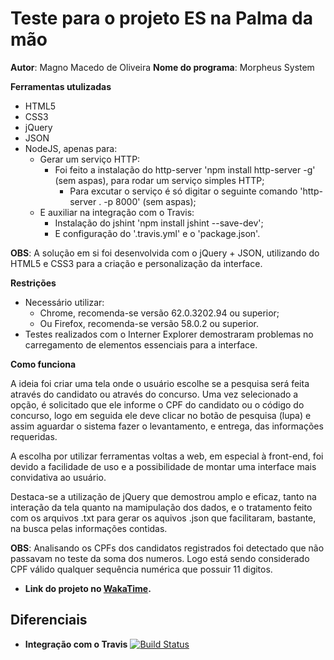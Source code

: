 # Teste para o projeto ES na Palma da mão

**Autor**: Magno Macedo de Oliveira
**Nome do programa**: Morpheus System

**Ferramentas utulizadas**

- HTML5
- CSS3
- jQuery
- JSON
- NodeJS, apenas para:
    * Gerar um serviço HTTP:
        + Foi feito a instalação do http-server 'npm install http-server -g' (sem aspas), para rodar um serviço simples HTTP;
            - Para excutar o serviço é só digitar o seguinte comando 'http-server . -p 8000' (sem aspas);
    * E auxiliar na integração com o Travis:
        + Instalação do jshint 'npm install jshint --save-dev';
        + E configuração do '.travis.yml' e o 'package.json'.

**OBS**: A solução em si foi desenvolvida com o jQuery + JSON, utilizando do HTML5 e CSS3 para a criação e personalização da interface.

**Restrições**

- Necessário utilizar:
    * Chrome, recomenda-se versão 62.0.3202.94 ou superior;
    * Ou Firefox, recomenda-se versão 58.0.2 ou superior.
- Testes realizados com o Interner Explorer demostraram problemas no carregamento de elementos essenciais para a interface. 

**Como funciona**

A ideia foi criar uma tela onde o usuário escolhe se a pesquisa será feita através do candidato ou através do concurso. Uma vez selecionado a opção, é solicitado que ele informe o CPF do candidato ou o código do concurso, logo em seguida ele deve clicar no botão de pesquisa (lupa) e assim aguardar o sistema fazer o levantamento, e entrega, das informações requeridas.

A escolha por utilizar ferramentas voltas a web, em especial à front-end, foi devido a facilidade de uso e a possibilidade de montar uma interface mais convidativa ao usuário.

Destaca-se a utilização de jQuery que demostrou amplo e eficaz, tanto na interação da tela quanto na mamipulação dos dados, e o tratamento feito com os arquivos .txt para gerar os aquivos .json que facilitaram, bastante, na busca pelas informações contidas.

**OBS**: Analisando os CPFs dos candidatos registrados foi detectado que não passavam no teste da soma dos numeros. Logo está sendo considerado CPF válido qualquer sequência numérica que possuir 11 digitos.

- **Link do projeto no [WakaTime](https://wakatime.com/@0d7e8590-bea0-4c4e-837f-8b6284e3befc/projects/sunbofxesw?start=2018-02-09&end=2018-02-15).**  

## Diferenciais 

- **Integração com o Travis**
[![Build Status](https://travis-ci.org/magnoDev/venha-para-es-palma-mao.svg?branch=magno750781)](https://travis-ci.org/magnoDev/venha-para-es-palma-mao)